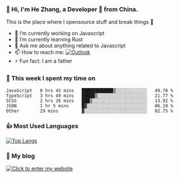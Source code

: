 ### 👋 Hi, I'm He Zhang, a Developer 🚀 from China.

This is the place where I opensource stuff and break things :rofl:

- 🔭  I’m currently working on Javascript
- 🌱  I’m currently learning Rust
- 💬  Ask me about anything related to Javascript
- 📫  How to reach me: [![Outlook](https://img.shields.io/badge/-Outlook-0078D4?style=flat&logo=Microsoft-Outlook&logoColor=white)](mailto:zhanghecool@outlook.com)
- ⚡  Fun fact: I am a father

### 💪 This week I spent my time on 
<!--START_SECTION:waka-->
```text
JavaScript   8 hrs 45 mins   ████████████▒░░░░░░░░░░░░   49.78 % 
TypeScript   3 hrs 49 mins   █████▒░░░░░░░░░░░░░░░░░░░   21.77 % 
SCSS         2 hrs 26 mins   ███▒░░░░░░░░░░░░░░░░░░░░░   13.92 % 
JSON         1 hr 5 mins     █▓░░░░░░░░░░░░░░░░░░░░░░░   06.19 % 
Other        29 mins         ▓░░░░░░░░░░░░░░░░░░░░░░░░   02.75 % 
```
<!--END_SECTION:waka-->

### 👍 Most Used Languages
[![Top Langs](https://github-readme-stats.vercel.app/api/top-langs/?username=zhanghecool&layout=compact)](https://zhanghe.cool)

### 🌈 My blog 
[![Click to enter my website](https://cdn.jsdelivr.net/gh/zhanghecool/assets/images/gif/zhanghecools.gif)](https://zhanghe.cool)
